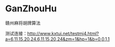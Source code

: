 # GanZhouHu
赣州麻将胡牌算法

测试连接：http://www.kxtui.net/testmj4.html?a=6,11,15,20,24,6,11,15,20,24&zm=1&hp=1&b=0,0,1,1
